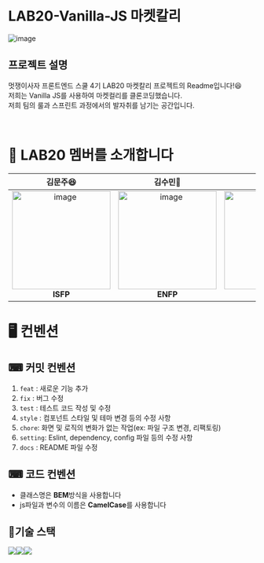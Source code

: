 # LAB20-Vanilla-JS 마켓칼리

![image](https://user-images.githubusercontent.com/107671084/216521326-5bfbe9bb-da13-43c3-b30f-113ad34dd7da.png)


## 프로젝트 설명
멋쟁이사자 프론트엔드 스쿨 4기 LAB20 마켓칼리 프로젝트의 Readme입니다!😆
<br/>
저희는 Vanilla JS를 사용하여 마켓컬리를 클론코딩했습니다.
<br/>
저희 팀의 룰과 스프린트 과정에서의 발자취를 남기는 공간입니다.

<br>

# 🐣 LAB20 멤버를 소개합니다
<table>
<thead>
<tr>
<th>김문주😆</th>
<th>김수민🎀</th>
<th>문진기🤔</th>
<th>박세명😥</th>
<th>이예솔🦕</th>
<th>이현석</th>
</tr>
</thead>
<tbody>
<tr>
<td align="center"><img width="200" height="200" src="https://likelion.notion.site/image/https%3A%2F%2Fs3-us-west-2.amazonaws.com%2Fsecure.notion-static.com%2Ff89e2e77-3772-4a9c-8bf1-932ddab39c5d%2F20221029_190116.jpg?table=block&id=856825ae-5a78-4c96-8706-c2fa4118dcbf&spaceId=c69962b0-3951-485b-b10a-5bb29576bba8&width=770&userId=&cache=v2" alt="image"><div><strong>ISFP</strong></div></td>
<td align="center"><img width="200" height="200" src="https://likelion.notion.site/image/https%3A%2F%2Fs3-us-west-2.amazonaws.com%2Fsecure.notion-static.com%2F70d54a4f-5f1e-42c4-9e78-7364c1bba85c%2FUntitled.png?table=block&id=3e38898f-f50b-4a34-bc0d-baae38e49bfb&spaceId=c69962b0-3951-485b-b10a-5bb29576bba8&width=1920&userId=&cache=v2" alt="image"><div><strong>ENFP</strong></div></td>
<td align="center"><img width="200" height="200" src="https://likelion.notion.site/image/https%3A%2F%2Fs3-us-west-2.amazonaws.com%2Fsecure.notion-static.com%2Fae0bd452-96f3-409c-9bb7-63bc75aa5a4d%2Fprofile.jpg?table=block&id=b856bba1-b0a9-4991-95d9-dddb914968f0&spaceId=c69962b0-3951-485b-b10a-5bb29576bba8&width=1920&userId=&cache=v2" alt="image"><div><strong>ISFJ</strong></div></td>
<td align="center"><img width="200" height="200" src="https://likelion.notion.site/image/https%3A%2F%2Fs3-us-west-2.amazonaws.com%2Fsecure.notion-static.com%2F12b093ec-d0a3-4adb-8cc5-e192ef278a02%2F%25EC%259E%2590%25EA%25B8%25B0%25EC%2586%258C%25EA%25B0%259C_%25EC%2582%25AC%25EC%25A7%2584.jpg?table=block&id=ad616c1f-0ff2-40f3-b182-86a3687b7153&spaceId=c69962b0-3951-485b-b10a-5bb29576bba8&width=1920&userId=&cache=v2" alt="image"><div><strong>INFP</strong></div></td>
<td align="center"><img width="200" height="200" src="https://likelion.notion.site/image/https%3A%2F%2Fs3-us-west-2.amazonaws.com%2Fsecure.notion-static.com%2F15321731-8e6a-4b86-8bbb-46f57944d038%2Fimage.jpg?table=block&id=bd20dc8e-69f3-41a2-a597-964444ed7a9a&spaceId=c69962b0-3951-485b-b10a-5bb29576bba8&width=2000&userId=&cache=v2" alt="image"><div><strong>ESTP</strong></div></td>
<td align="center" ><img width="180" height="200" src="https://www.notion.so/image/https%3A%2F%2Fs3-us-west-2.amazonaws.com%2Fsecure.notion-static.com%2Fdae697a0-c669-4c03-898e-3826b1b7f611%2FKakaoTalk_20221126_214717474.jpg?table=block&id=10bd5ade-9f6b-4280-a528-eefa2379a9c9&spaceId=c69962b0-3951-485b-b10a-5bb29576bba8&width=1060&userId=1fa05ac3-3fbe-41d2-b5f4-67f699dfe5fc&cache=v2"><div><strong>ENFP</strong></div></td>
</tr>
</tbody>
</table>

# 🖥 컨벤션

## ⌨ 커밋 컨벤션
<ol>
<li><code>feat</code> : 새로운 기능 추가</li>
<li><code>fix</code> : 버그 수정</li>
<li><code>test</code> : 테스트 코드 작성 및 수정</li>
<li><code>style</code> : 컴포넌트 스타일 및 테마 변경 등의 수정 사항</li>
<li><code>chore</code>: 화면 및 로직의 변화가 없는 작업(ex: 파일 구조 변경, 리팩토링)</li>
<li><code>setting</code>: Eslint, dependency, config 파일 등의 수정 사항 </li>
<li><code>docs</code> : README 파일 수정</li>
</ol>

## ⌨ 코드 컨벤션
<ul>
<li>클래스명은 <strong>BEM</strong>방식을 사용합니다</li>
<li>js파일과 변수의 이름은 <strong>CamelCase</strong>를 사용합니다 </li>
</ul>


## 📏기술 스택
<div style="display:flex">
<img src="https://img.shields.io/badge/JavaScript-F7DF1E?style=flat-square&logo=JavaScript&logoColor=black"/>
<img src="https://img.shields.io/badge/CSS3-1572B6?style=flat-square&logo=CSS3&logoColor=white"/>
<img src="https://img.shields.io/badge/ESLint-4B32C3?style=flat-square&logo=ESLint&logoColor=white"/>
</div>

